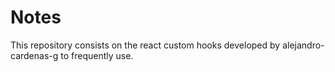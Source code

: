 # Notes

This repository consists on the react custom hooks developed by alejandro-cardenas-g to frequently use.